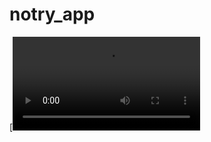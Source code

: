 # notry_app

[![]([https://youtu.be/vt5fpE0bzSY](https://github.com/akshatt25/notry_app/blob/main/Screenrecorder-2024-02-23-00-52-51-79.mp4)https://github.com/akshatt25/notry_app/blob/main/Screenrecorder-2024-02-23-00-52-51-79.mp4)

